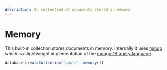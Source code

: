 ```yaml
---
description: An collection of documents stored in memory
---
```


# Memory

This built-in collection stores documents in memory. Internally it uses [mingo](https://github.com/kofrasa/mingo) which is a lightweight implementation of the [mongoDB query language](http://docs.mongodb.org/manual/reference/operator/query/).

```typescript
database.createCollection('posts', memory())
```




